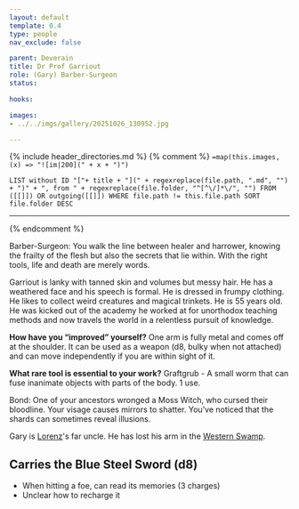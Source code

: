 ```yaml
---
layout: default
template: 0.4
type: people
nav_exclude: false

parent: Deverain
title: Dr Prof Garriout
role: (Gary) Barber-Surgeon
status: 

hooks:

images:
- ../../imgs/gallery/20251026_130952.jpg

---
```


{% include header_directories.md %}
{% comment %}
`=map(this.images, (x) => "![im|200](" + x + ")")`
```dataview
LIST without ID "["+ title + "](" + regexreplace(file.path, ".md", "") + ")" + ", from " + regexreplace(file.folder, "^[^\/]*\/", "") FROM ([[]]) OR outgoing([[]]) WHERE file.path != this.file.path SORT file.folder DESC
```
---
{% endcomment %}

Barber-Surgeon: You walk the line between healer and harrower, knowing the frailty of the flesh but also the secrets that lie within. With the right tools, life and death are merely words. 

Garriout is lanky with tanned skin and volumes  but messy hair. He has a weathered face and his speech is formal. He is dressed in frumpy clothing. He likes to collect weird creatures and magical trinkets. He is 55 years old. He was kicked out of the academy he worked at for unorthodox teaching methods and now travels the world in a relentless pursuit of knowledge.

**How have you “improved” yourself?**
One arm is fully metal and comes off at the shoulder. It can be used as a weapon (d8, bulky when not attached) and can move independently if you are within sight of it. 

**What rare tool is essential to your work?**
Graftgrub - A small worm that can fuse inanimate objects with parts of the body. 1 use. 

Bond: One of your ancestors wronged a Moss Witch, who cursed their bloodline. Your visage causes mirrors to shatter. You’ve noticed that the shards can sometimes reveal illusions.

Gary is [Lorenz](../DuskmeadowFringe/Lorenz.md)'s far uncle.
He has lost his arm in the [Western Swamp](../FeverSwamp/index.md).

## Carries the Blue Steel Sword (d8)

- When hitting a foe, can read its memories (3 charges)
- Unclear how to recharge it